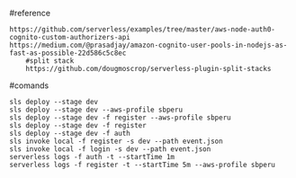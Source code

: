 #reference 

    https://github.com/serverless/examples/tree/master/aws-node-auth0-cognito-custom-authorizers-api
    https://medium.com/@prasadjay/amazon-cognito-user-pools-in-nodejs-as-fast-as-possible-22d586c5c8ec
        #split stack 
        https://github.com/dougmoscrop/serverless-plugin-split-stacks



#comands 

    sls deploy --stage dev
    sls deploy --stage dev --aws-profile sbperu
    sls deploy --stage dev -f register --aws-profile sbperu
    sls deploy --stage dev -f register
    sls deploy --stage dev -f auth
    sls invoke local -f register -s dev --path event.json
    sls invoke local -f login -s dev --path event.json
    serverless logs -f auth -t --startTime 1m
    serverless logs -f register -t --startTime 5m --aws-profile sbperu